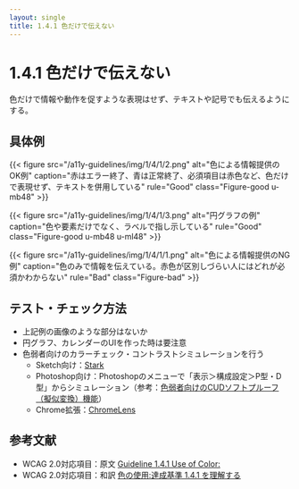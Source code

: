 ```yaml
---
layout: single
title: 1.4.1 色だけで伝えない
---
```


# 1.4.1 色だけで伝えない

色だけで情報や動作を促すような表現はせず、テキストや記号でも伝えるようにする。

## 具体例

{{< figure
  src="/a11y-guidelines/img/1/4/1/2.png"
  alt="色による情報提供のOK例"
  caption="赤はエラー終了、青は正常終了、必須項目は赤色など、色だけで表現せず、テキストを併用している"
  rule="Good"
  class="Figure-good u-mb48" >}}

{{< figure
  src="/a11y-guidelines/img/1/4/1/3.png"
  alt="円グラフの例"
  caption="色や要素だけでなく、ラベルで指し示している"
  rule="Good"
  class="Figure-good u-mb48 u-ml48" >}}

{{< figure
  src="/a11y-guidelines/img/1/4/1/1.png"
  alt="色による情報提供のNG例"
  caption="色のみで情報を伝えている。赤色が区別しづらい人にはどれが必須かわからない"
  rule="Bad"
  class="Figure-bad" >}}


## テスト・チェック方法

- 上記例の画像のような部分はないか
- 円グラフ、カレンダーのUIを作った時は要注意
- 色弱者向けのカラーチェック・コントラストシミュレーションを行う
  - Sketch向け：[Stark](http://www.getstark.co/)
  - Photoshop向け：Photoshopのメニューで「表示＞構成設定＞P型・D型」からシミュレーション（参考：[色弱者向けのCUDソフトプルーフ（擬似変換）機能](https://www.adobe.com/jp/joc/pscs4/showcase/vol02/tips/)）
  - Chrome拡張：[ChromeLens](https://chrome.google.com/webstore/detail/chromelens/idikgljglpfilbhaboonnpnnincjhjkd)


## 参考文献

- WCAG 2.0対応項目：原文 [Guideline 1.4.1 Use of Color:](https://www.w3.org/TR/UNDERSTANDING-WCAG20/visual-audio-contrast-without-color.html)
- WCAG 2.0対応項目：和訳 [色の使用:達成基準 1.4.1 を理解する](http://waic.jp/docs/UNDERSTANDING-WCAG20/visual-audio-contrast-without-color.html)
